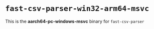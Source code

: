 # `fast-csv-parser-win32-arm64-msvc`

This is the **aarch64-pc-windows-msvc** binary for `fast-csv-parser`
